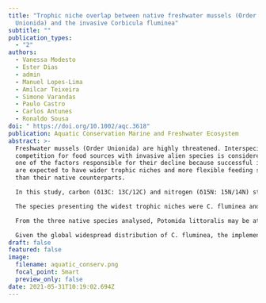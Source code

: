 ```yaml
---
title: "Trophic niche overlap between native freshwater mussels (Order:
  Unionida) and the invasive Corbicula fluminea"
subtitle: ""
publication_types:
  - "2"
authors:
  - Vanessa Modesto
  - Ester Dias
  - admin
  - Manuel Lopes-Lima
  - Amilcar Teixeira
  - Simone Varandas
  - Paulo Castro
  - Carlos Antunes
  - Ronaldo Sousa
doi: " https://doi.org/10.1002/aqc.3618"
publication: Aquatic Conservation Marine and Freshwater Ecosystem
abstract: >-
  Freshwater mussels (Order Unionida) are highly threatened. Interspecific
  competition for food sources with invasive alien species is considered to be
  one of the factors responsible for their decline because successful invaders
  are expected to have wider trophic niches and more flexible feeding strategies
  than their native counterparts.

  In this study, carbon (δ13C: 13C/12C) and nitrogen (δ15N: 15N/14N) stable isotopes were used to investigate the trophic niche overlap between the native freshwater mussel species, Anodonta anatina, Potomida littoralis, and Unio delphinus, and the invasive bivalve Corbicula fluminea living in sympatry in the Tua basin (south-west Europe).

  The species presenting the widest trophic niches were C. fluminea and A. anatina, which indicate that they have broader diets than U. delphinus and P. littoralis. Nonetheless, all the species assimilated microphytobenthos, sediment organic matter, and detritus derived from vascular plants, although with interspecific variability in the assimilated proportions of each source. The trophic niche of the invasive species overlapped with the trophic niche of all the native species, with the extent varying between sites and according to the species.

  From the three native species analysed, Potomida littoralis may be at a higher risk for competition for food with C. fluminea in the Tua basin, if food sources become limited, because this native mussel presented the narrowest trophic niche across sites and the highest probability of overlapping with the trophic niche of C. fluminea.

  Given the global widespread distribution of C. fluminea, the implementation of management measures devoted to the control or even eradication of this invasive alien species should be a conservation priority given its potential for competition with highly threatened native freshwater mussels.
draft: false
featured: false
image:
  filename: aquatic_conserv.png
  focal_point: Smart
  preview_only: false
date: 2021-05-31T10:19:02.694Z
---
```

